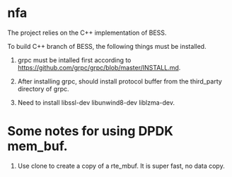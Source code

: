 # nfa

The project relies on the C++ implementation of BESS.

To build C++ branch of BESS, the following things must be installed.

1. grpc must be intalled first according to https://github.com/grpc/grpc/blob/master/INSTALL.md.

2. After installing grpc, should install protocol buffer from the third_party directory of grpc.

3. Need to install libssl-dev libunwind8-dev liblzma-dev.

# Some notes for using DPDK mem_buf.

1. Use clone to create a copy of a rte_mbuf. It is super fast, no data copy.
